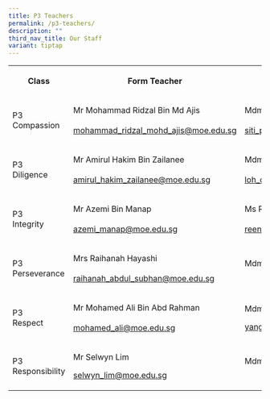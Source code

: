```yaml
---
title: P3 Teachers
permalink: /p3-teachers/
description: ""
third_nav_title: Our Staff
variant: tiptap
---
```

<table><tbody><tr><th rowspan="1" colspan="1"><p><strong>Class</strong></p></th><th rowspan="1" colspan="1"><p><strong>Form Teacher</strong></p></th><th rowspan="1" colspan="1"><p><strong>Co-Form Teacher</strong></p></th></tr><tr><td rowspan="1" colspan="1"><p>P3 <br>Compassion</p></td><td rowspan="1" colspan="1"><p>Mr Mohammad Ridzal Bin Md Ajis<br><br><a href="mailto:mohammad_ridzal_mohd_ajis@moe.edu.sg" rel="noopener noreferrer nofollow" target="_blank">mohammad_ridzal_mohd_ajis@moe.edu.sg</a></p></td><td rowspan="1" colspan="1"><p>Mdm Siti Patimah Bte Abd Razak<br><br><a href="mailto:siti_patimah@moe.edu.sg" rel="noopener noreferrer nofollow" target="_blank">siti_patimah@moe.edu.sg</a></p></td></tr><tr><td rowspan="1" colspan="1"><p>P3 <br>Diligence</p></td><td rowspan="1" colspan="1"><p>Mr Amirul Hakim Bin Zailanee<br><br><a href="mailto:amirul_hakim_zailanee@moe.edu.sg" rel="noopener noreferrer nofollow" target="_blank">amirul_hakim_zailanee@moe.edu.sg</a></p></td><td rowspan="1" colspan="1"><p>Mdm Loh Cai Ying<br><br><a href="mailto:loh_cai_ying@moe.edu.sg" rel="noopener noreferrer nofollow" target="_blank">loh_cai_ying@moe.edu.sg</a></p></td></tr><tr><td rowspan="1" colspan="1"><p>P3<br>Integrity</p></td><td rowspan="1" colspan="1"><p>Mr Azemi Bin Manap<br><br><a href="mailto:azemi_manap@moe.edu.sg" rel="noopener noreferrer nofollow" target="_blank">azemi_manap@moe.edu.sg</a></p></td><td rowspan="1" colspan="1"><p>Ms Reena Shukla d/o Prempal Shukal<br><br><a href="mailto:reena_shukla_prempal_shukal@moe.edu.sg" rel="noopener noreferrer nofollow" target="_blank">reena_shukla_prempal_shukal@moe.edu.sg</a></p></td></tr><tr><td rowspan="1" colspan="1"><p>P3 <br>Perseverance</p></td><td rowspan="1" colspan="1"><p>Mrs Raihanah Hayashi<br><br><a href="mailto:raihanah_abdul_subhan@moe.edu.sg" rel="noopener noreferrer nofollow" target="_blank">raihanah_abdul_subhan@moe.edu.sg</a></p></td><td rowspan="1" colspan="1"><p>Mdm Boss Rejini<br><br></p></td></tr><tr><td rowspan="1" colspan="1"><p>P3 <br>Respect</p></td><td rowspan="1" colspan="1"><p>Mr Mohamed Ali Bin Abd Rahman<br><br><a href="mailto:mohamed_ali@moe.edu.sg" rel="noopener noreferrer nofollow" target="_blank">mohamed_ali@moe.edu.sg</a></p></td><td rowspan="1" colspan="1"><p>Mdm Yang Shiya<br></p><p><a href="mailto:yang_shiya@moe.edu.sg" rel="noopener noreferrer nofollow" target="_blank">yang_shiya@moe.edu.sg</a></p></td></tr><tr><td rowspan="1" colspan="1"><p>P3 <br>Responsibility</p></td><td rowspan="1" colspan="1"><p>Mr Selwyn Lim<br></p><p><a href="mailto:selwyn_lim@moe.edu.sg" rel="noopener noreferrer nofollow" target="_blank">selwyn_lim@moe.edu.sg</a></p></td><td rowspan="1" colspan="1"><p>Mdm Chen Peiyu<br><br></p></td></tr></tbody></table><p></p>